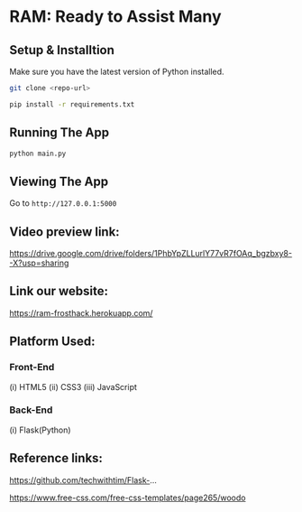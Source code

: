 # RAM: Ready to Assist Many

## Setup & Installtion

Make sure you have the latest version of Python installed.

```bash
git clone <repo-url>
```

```bash
pip install -r requirements.txt
```

## Running The App

```bash
python main.py
```

## Viewing The App

Go to `http://127.0.0.1:5000`


## Video preview link:
https://drive.google.com/drive/folders/1PhbYpZLLurlY77vR7fOAq_bgzbxy8--X?usp=sharing


## Link our website:
https://ram-frosthack.herokuapp.com/

## Platform Used:
### Front-End
(i) HTML5
(ii) CSS3
(iii) JavaScript

### Back-End
(i) Flask(Python)

## Reference links:
https://github.com/techwithtim/Flask-...
 
https://www.free-css.com/free-css-templates/page265/woodo
